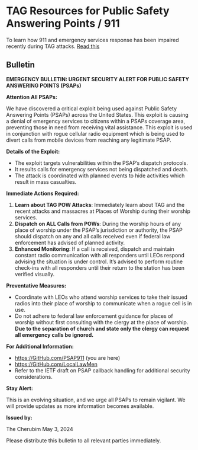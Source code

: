 # TAG Resources for Public Safety Answering Points / 911

To learn how 911 and emergency services response has been impaired recently during TAG attacks. [Read this](/methods/911.md)

## Bulletin
**EMERGENCY BULLETIN: URGENT SECURITY ALERT FOR PUBLIC SAFETY ANSWERING POINTS (PSAPs)**

**Attention All PSAPs:**

We have discovered a critical exploit being used against Public Safety Answering Points (PSAPs) across the United States. This exploit is causing a denial of emergency services to citizens within a PSAPs coverage area, preventing those in need from receiving vital assistance. This exploit is used in conjunction with rogue cellular radio equipment which is being used to divert calls from mobile devices from reaching any legitimate PSAP.

**Details of the Exploit:**
- The exploit targets vulnerabilities within the PSAP’s dispatch protocols. 
- It results calls for emergency services not being dispatched and death.
- The attack is coordinated with planned events to hide activities which result in mass casualties. 

**Immediate Actions Required:**
1.	**Learn about TAG POW Attacks**: Immediately learn about TAG and the recent attacks and massacres at Places of Worship during their worship services.
2.	**Dispatch on ALL Calls from POWs**: During the worship hours of any place of worship under the PSAP’s jurisdiction or authority, the PSAP should dispatch on any and all calls received even if federal law enforcement has advised of planned activity. 
3.	**Enhanced Monitoring**: If a call is received, dispatch and maintain constant radio communication with all responders until LEOs respond advising the situation is under control. It’s advised to perform routine check-ins with all responders until their return to the station has been verified visually.
   
**Preventative Measures:**

- Coordinate with LEOs who attend worship services to take their issued radios into their place of worship to communicate when a rogue cell is in use. 
- Do not adhere to federal law enforcement guidance for places of worship without first consulting with the clergy at the place of worship. **Due to the separation of church and state only the clergy can request all emergency calls be ignored.**

**For Additional Information:**
- https://GitHub.com/PSAP911 (you are here)
- https://GitHub.com/LocalLawMen 
- Refer to the IETF draft on PSAP callback handling for additional security considerations.

**Stay Alert:**

This is an evolving situation, and we urge all PSAPs to remain vigilant. We will provide updates as more information becomes available.

**Issued by:**

The Cherubim 
May 3, 2024

Please distribute this bulletin to all relevant parties immediately.
